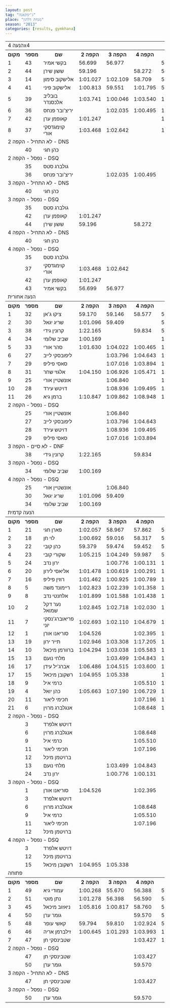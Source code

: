 ```yaml
---
layout: post
tag: "ג'ימקאנה"
place: "מנחת דלתון"
season: "2013"
categories: [results, gymkhana]
---
```

<table class="line_color">
<tr>
    <td colspan="99" class="title_font">הנעה 4x4</td>
</tr>
<tr class="rnkh_bkcolor">
    <th class="rnkh_font">מקום</th>
    <th class="rnkh_font">מספר</th>
    <th class="rnkh_font">שם</th>
    <th class="rnkh_font">הקפה 2</th>
    <th class="rnkh_font">הקפה 3</th>
    <th class="rnkh_font">הקפה 4</th>
    <th class="rnkh_font">זמן</th>
    <th class="rnkh_font">פער</th>
    <th class="rnkh_font">עונשין</th>
</tr>
<tr class="rnk_bkcolor">
    <td class="rnk_font">1</td>
    <td class="rnk_font">43</td>
    <td class="rnk_font">בקשי אמיר</td>
    <td class="rnk_font">56.699</td>
    <td class="rnk_font">56.977</td>
    <td class="rnk_font"></td>
    <td class="rnk_font">56.699</td>
    <td class="rnk_font"></td>
    <td class="rnk_font"></td>
</tr>
<tr class="rnk_bkcolor">
    <td class="rnk_font">2</td>
    <td class="rnk_font">44</td>
    <td class="rnk_font">ששון שירן</td>
    <td class="rnk_font">59.196</td>
    <td class="rnk_font"></td>
    <td class="rnk_font">58.272</td>
    <td class="rnk_font">58.272</td>
    <td class="rnk_font">1.573</td>
    <td class="rnk_font"></td>
</tr>
<tr class="rnk_bkcolor">
    <td class="rnk_font">3</td>
    <td class="rnk_font">14</td>
    <td class="rnk_font">אלישקוב סימון</td>
    <td class="rnk_font">1:01.027</td>
    <td class="rnk_font">1:02.109</td>
    <td class="rnk_font">58.709</td>
    <td class="rnk_font">58.709</td>
    <td class="rnk_font">2.010</td>
    <td class="rnk_font"></td>
</tr>
<tr class="rnk_bkcolor">
    <td class="rnk_font">4</td>
    <td class="rnk_font">41</td>
    <td class="rnk_font">אלישקוב פיני</td>
    <td class="rnk_font">1:00.813</td>
    <td class="rnk_font">59.551</td>
    <td class="rnk_font">1:01.795</td>
    <td class="rnk_font">59.551</td>
    <td class="rnk_font">2.852</td>
    <td class="rnk_font"></td>
</tr>
<tr class="rnk_bkcolor">
    <td class="rnk_font">5</td>
    <td class="rnk_font">39</td>
    <td class="rnk_font">בובליב אלכסנדר</td>
    <td class="rnk_font">1:03.741</td>
    <td class="rnk_font">1:00.046</td>
    <td class="rnk_font">1:03.540</td>
    <td class="rnk_font">1:00.046</td>
    <td class="rnk_font">3.347</td>
    <td class="rnk_font"></td>
</tr>
<tr class="rnk_bkcolor">
    <td class="rnk_font">6</td>
    <td class="rnk_font">36</td>
    <td class="rnk_font">יריצ'ובר פנחס</td>
    <td class="rnk_font"></td>
    <td class="rnk_font">1:02.035</td>
    <td class="rnk_font">1:00.495</td>
    <td class="rnk_font">1:00.495</td>
    <td class="rnk_font">3.796</td>
    <td class="rnk_font"></td>
</tr>
<tr class="rnk_bkcolor">
    <td class="rnk_font">7</td>
    <td class="rnk_font">42</td>
    <td class="rnk_font">קאופמן ערן</td>
    <td class="rnk_font">1:01.247</td>
    <td class="rnk_font"></td>
    <td class="rnk_font"></td>
    <td class="rnk_font">1:01.247</td>
    <td class="rnk_font">4.548</td>
    <td class="rnk_font"></td>
</tr>
<tr class="rnk_bkcolor">
    <td class="rnk_font">8</td>
    <td class="rnk_font">37</td>
    <td class="rnk_font">קוימגדסקי אורי</td>
    <td class="rnk_font">1:03.468</td>
    <td class="rnk_font">1:02.642</td>
    <td class="rnk_font"></td>
    <td class="rnk_font">1:02.642</td>
    <td class="rnk_font">5.943</td>
    <td class="rnk_font"></td>
</tr>
<tr>
    <td colspan="99" class="subtitle_font">לא התחיל - הקפה 2 - DNS</td>
</tr>
<tr class="rnk_bkcolor">
    <td class="rnk_font"></td>
    <td class="rnk_font">40</td>
    <td class="rnk_font">כהן חגי</td>
    <td class="rnk_font"></td>
    <td class="rnk_font"></td>
    <td class="rnk_font"></td>
    <td class="rnk_font"></td>
    <td class="rnk_font"></td>
    <td class="rnk_font"></td>
</tr>
<tr>
    <td colspan="99" class="subtitle_font">נפסל - הקפה 2 - DSQ</td>
</tr>
<tr class="rnk_bkcolor">
    <td class="rnk_font"></td>
    <td class="rnk_font">35</td>
    <td class="rnk_font">גולברג סטס</td>
    <td class="rnk_font"></td>
    <td class="rnk_font"></td>
    <td class="rnk_font"></td>
    <td class="rnk_font"></td>
    <td class="rnk_font"></td>
    <td class="rnk_font"></td>
</tr>
<tr class="rnk_bkcolor">
    <td class="rnk_font"></td>
    <td class="rnk_font">36</td>
    <td class="rnk_font">יריצ'ובר פנחס</td>
    <td class="rnk_font"></td>
    <td class="rnk_font">1:02.035</td>
    <td class="rnk_font">1:00.495</td>
    <td class="rnk_font"></td>
    <td class="rnk_font"></td>
    <td class="rnk_font"></td>
</tr>
<tr>
    <td colspan="99" class="subtitle_font">לא התחיל - הקפה 3 - DNS</td>
</tr>
<tr class="rnk_bkcolor">
    <td class="rnk_font"></td>
    <td class="rnk_font">40</td>
    <td class="rnk_font">כהן חגי</td>
    <td class="rnk_font"></td>
    <td class="rnk_font"></td>
    <td class="rnk_font"></td>
    <td class="rnk_font"></td>
    <td class="rnk_font"></td>
    <td class="rnk_font"></td>
</tr>
<tr>
    <td colspan="99" class="subtitle_font">נפסל - הקפה 3 - DSQ</td>
</tr>
<tr class="rnk_bkcolor">
    <td class="rnk_font"></td>
    <td class="rnk_font">35</td>
    <td class="rnk_font">גולברג סטס</td>
    <td class="rnk_font"></td>
    <td class="rnk_font"></td>
    <td class="rnk_font"></td>
    <td class="rnk_font"></td>
    <td class="rnk_font"></td>
    <td class="rnk_font"></td>
</tr>
<tr class="rnk_bkcolor">
    <td class="rnk_font"></td>
    <td class="rnk_font">42</td>
    <td class="rnk_font">קאופמן ערן</td>
    <td class="rnk_font">1:01.247</td>
    <td class="rnk_font"></td>
    <td class="rnk_font"></td>
    <td class="rnk_font"></td>
    <td class="rnk_font"></td>
    <td class="rnk_font"></td>
</tr>
<tr class="rnk_bkcolor">
    <td class="rnk_font"></td>
    <td class="rnk_font">44</td>
    <td class="rnk_font">ששון שירן</td>
    <td class="rnk_font">59.196</td>
    <td class="rnk_font"></td>
    <td class="rnk_font">58.272</td>
    <td class="rnk_font"></td>
    <td class="rnk_font"></td>
    <td class="rnk_font"></td>
</tr>
<tr>
    <td colspan="99" class="subtitle_font">לא התחיל - הקפה 4 - DNS</td>
</tr>
<tr class="rnk_bkcolor">
    <td class="rnk_font"></td>
    <td class="rnk_font">40</td>
    <td class="rnk_font">כהן חגי</td>
    <td class="rnk_font"></td>
    <td class="rnk_font"></td>
    <td class="rnk_font"></td>
    <td class="rnk_font"></td>
    <td class="rnk_font"></td>
    <td class="rnk_font"></td>
</tr>
<tr>
    <td colspan="99" class="subtitle_font">נפסל - הקפה 4 - DSQ</td>
</tr>
<tr class="rnk_bkcolor">
    <td class="rnk_font"></td>
    <td class="rnk_font">35</td>
    <td class="rnk_font">גולברג סטס</td>
    <td class="rnk_font"></td>
    <td class="rnk_font"></td>
    <td class="rnk_font"></td>
    <td class="rnk_font"></td>
    <td class="rnk_font"></td>
    <td class="rnk_font"></td>
</tr>
<tr class="rnk_bkcolor">
    <td class="rnk_font"></td>
    <td class="rnk_font">37</td>
    <td class="rnk_font">קוימגדסקי אורי</td>
    <td class="rnk_font">1:03.468</td>
    <td class="rnk_font">1:02.642</td>
    <td class="rnk_font"></td>
    <td class="rnk_font"></td>
    <td class="rnk_font"></td>
    <td class="rnk_font"></td>
</tr>
<tr class="rnk_bkcolor">
    <td class="rnk_font"></td>
    <td class="rnk_font">42</td>
    <td class="rnk_font">קאופמן ערן</td>
    <td class="rnk_font">1:01.247</td>
    <td class="rnk_font"></td>
    <td class="rnk_font"></td>
    <td class="rnk_font"></td>
    <td class="rnk_font"></td>
    <td class="rnk_font"></td>
</tr>
<tr class="rnk_bkcolor">
    <td class="rnk_font"></td>
    <td class="rnk_font">43</td>
    <td class="rnk_font">בקשי אמיר</td>
    <td class="rnk_font">56.699</td>
    <td class="rnk_font">56.977</td>
    <td class="rnk_font"></td>
    <td class="rnk_font"></td>
    <td class="rnk_font"></td>
    <td class="rnk_font"></td>
</tr>
<tr>
    <td colspan="99" class="title_font">הנעה אחורית</td>
</tr>
<tr class="rnkh_bkcolor">
    <th class="rnkh_font">מקום</th>
    <th class="rnkh_font">מספר</th>
    <th class="rnkh_font">שם</th>
    <th class="rnkh_font">הקפה 2</th>
    <th class="rnkh_font">הקפה 3</th>
    <th class="rnkh_font">הקפה 4</th>
    <th class="rnkh_font">זמן</th>
    <th class="rnkh_font">פער</th>
    <th class="rnkh_font">עונשין</th>
</tr>
<tr class="rnk_bkcolor">
    <td class="rnk_font">1</td>
    <td class="rnk_font">32</td>
    <td class="rnk_font">ציקו ג'אן</td>
    <td class="rnk_font">59.170</td>
    <td class="rnk_font">59.146</td>
    <td class="rnk_font">58.577</td>
    <td class="rnk_font">58.577</td>
    <td class="rnk_font"></td>
    <td class="rnk_font"></td>
</tr>
<tr class="rnk_bkcolor">
    <td class="rnk_font">2</td>
    <td class="rnk_font">30</td>
    <td class="rnk_font">שריג יגאל</td>
    <td class="rnk_font">1:01.096</td>
    <td class="rnk_font">59.409</td>
    <td class="rnk_font"></td>
    <td class="rnk_font">59.409</td>
    <td class="rnk_font">0.832</td>
    <td class="rnk_font"></td>
</tr>
<tr class="rnk_bkcolor">
    <td class="rnk_font">3</td>
    <td class="rnk_font">38</td>
    <td class="rnk_font">קרונין גידי</td>
    <td class="rnk_font">1:22.165</td>
    <td class="rnk_font"></td>
    <td class="rnk_font">59.834</td>
    <td class="rnk_font">59.834</td>
    <td class="rnk_font">1.257</td>
    <td class="rnk_font"></td>
</tr>
<tr class="rnk_bkcolor">
    <td class="rnk_font">4</td>
    <td class="rnk_font">34</td>
    <td class="rnk_font">שביב שלומי</td>
    <td class="rnk_font">1:00.169</td>
    <td class="rnk_font"></td>
    <td class="rnk_font"></td>
    <td class="rnk_font">1:00.169</td>
    <td class="rnk_font">1.592</td>
    <td class="rnk_font"></td>
</tr>
<tr class="rnk_bkcolor">
    <td class="rnk_font">5</td>
    <td class="rnk_font">33</td>
    <td class="rnk_font">סהר אורי</td>
    <td class="rnk_font">1:01.630</td>
    <td class="rnk_font">1:04.022</td>
    <td class="rnk_font">1:00.465</td>
    <td class="rnk_font">1:00.465</td>
    <td class="rnk_font">1.888</td>
    <td class="rnk_font"></td>
</tr>
<tr class="rnk_bkcolor">
    <td class="rnk_font">6</td>
    <td class="rnk_font">27</td>
    <td class="rnk_font">ליפובסקי לייב</td>
    <td class="rnk_font"></td>
    <td class="rnk_font">1:03.796</td>
    <td class="rnk_font">1:04.643</td>
    <td class="rnk_font">1:03.796</td>
    <td class="rnk_font">5.219</td>
    <td class="rnk_font"></td>
</tr>
<tr class="rnk_bkcolor">
    <td class="rnk_font">7</td>
    <td class="rnk_font">29</td>
    <td class="rnk_font">סאסי פיליפ</td>
    <td class="rnk_font"></td>
    <td class="rnk_font">1:07.016</td>
    <td class="rnk_font">1:03.894</td>
    <td class="rnk_font">1:03.894</td>
    <td class="rnk_font">5.317</td>
    <td class="rnk_font"></td>
</tr>
<tr class="rnk_bkcolor">
    <td class="rnk_font">8</td>
    <td class="rnk_font">31</td>
    <td class="rnk_font">אלגזי שחר</td>
    <td class="rnk_font">1:04.150</td>
    <td class="rnk_font">1:06.926</td>
    <td class="rnk_font">1:05.471</td>
    <td class="rnk_font">1:04.150</td>
    <td class="rnk_font">5.573</td>
    <td class="rnk_font"></td>
</tr>
<tr class="rnk_bkcolor">
    <td class="rnk_font">9</td>
    <td class="rnk_font">25</td>
    <td class="rnk_font">אזנשטיין אורי</td>
    <td class="rnk_font"></td>
    <td class="rnk_font">1:06.840</td>
    <td class="rnk_font"></td>
    <td class="rnk_font">1:06.840</td>
    <td class="rnk_font">8.263</td>
    <td class="rnk_font"></td>
</tr>
<tr class="rnk_bkcolor">
    <td class="rnk_font">10</td>
    <td class="rnk_font">28</td>
    <td class="rnk_font">דויטש עירד</td>
    <td class="rnk_font"></td>
    <td class="rnk_font">1:08.936</td>
    <td class="rnk_font">1:09.495</td>
    <td class="rnk_font">1:08.936</td>
    <td class="rnk_font">10.359</td>
    <td class="rnk_font"></td>
</tr>
<tr class="rnk_bkcolor">
    <td class="rnk_font">11</td>
    <td class="rnk_font">26</td>
    <td class="rnk_font">ברמן גיא</td>
    <td class="rnk_font">1:10.847</td>
    <td class="rnk_font">1:09.862</td>
    <td class="rnk_font">1:08.948</td>
    <td class="rnk_font">1:08.948</td>
    <td class="rnk_font">10.371</td>
    <td class="rnk_font"></td>
</tr>
<tr>
    <td colspan="99" class="subtitle_font">נפסל - הקפה 2 - DSQ</td>
</tr>
<tr class="rnk_bkcolor">
    <td class="rnk_font"></td>
    <td class="rnk_font">25</td>
    <td class="rnk_font">אזנשטיין אורי</td>
    <td class="rnk_font"></td>
    <td class="rnk_font">1:06.840</td>
    <td class="rnk_font"></td>
    <td class="rnk_font"></td>
    <td class="rnk_font"></td>
    <td class="rnk_font"></td>
</tr>
<tr class="rnk_bkcolor">
    <td class="rnk_font"></td>
    <td class="rnk_font">27</td>
    <td class="rnk_font">ליפובסקי לייב</td>
    <td class="rnk_font"></td>
    <td class="rnk_font">1:03.796</td>
    <td class="rnk_font">1:04.643</td>
    <td class="rnk_font"></td>
    <td class="rnk_font"></td>
    <td class="rnk_font"></td>
</tr>
<tr class="rnk_bkcolor">
    <td class="rnk_font"></td>
    <td class="rnk_font">28</td>
    <td class="rnk_font">דויטש עירד</td>
    <td class="rnk_font"></td>
    <td class="rnk_font">1:08.936</td>
    <td class="rnk_font">1:09.495</td>
    <td class="rnk_font"></td>
    <td class="rnk_font"></td>
    <td class="rnk_font"></td>
</tr>
<tr class="rnk_bkcolor">
    <td class="rnk_font"></td>
    <td class="rnk_font">29</td>
    <td class="rnk_font">סאסי פיליפ</td>
    <td class="rnk_font"></td>
    <td class="rnk_font">1:07.016</td>
    <td class="rnk_font">1:03.894</td>
    <td class="rnk_font"></td>
    <td class="rnk_font"></td>
    <td class="rnk_font"></td>
</tr>
<tr>
    <td colspan="99" class="subtitle_font">לא סיים - הקפה 3 - DNF</td>
</tr>
<tr class="rnk_bkcolor">
    <td class="rnk_font"></td>
    <td class="rnk_font">38</td>
    <td class="rnk_font">קרונין גידי</td>
    <td class="rnk_font">1:22.165</td>
    <td class="rnk_font"></td>
    <td class="rnk_font">59.834</td>
    <td class="rnk_font"></td>
    <td class="rnk_font"></td>
    <td class="rnk_font"></td>
</tr>
<tr>
    <td colspan="99" class="subtitle_font">נפסל - הקפה 3 - DSQ</td>
</tr>
<tr class="rnk_bkcolor">
    <td class="rnk_font"></td>
    <td class="rnk_font">34</td>
    <td class="rnk_font">שביב שלומי</td>
    <td class="rnk_font">1:00.169</td>
    <td class="rnk_font"></td>
    <td class="rnk_font"></td>
    <td class="rnk_font"></td>
    <td class="rnk_font"></td>
    <td class="rnk_font"></td>
</tr>
<tr>
    <td colspan="99" class="subtitle_font">נפסל - הקפה 4 - DSQ</td>
</tr>
<tr class="rnk_bkcolor">
    <td class="rnk_font"></td>
    <td class="rnk_font">25</td>
    <td class="rnk_font">אזנשטיין אורי</td>
    <td class="rnk_font"></td>
    <td class="rnk_font">1:06.840</td>
    <td class="rnk_font"></td>
    <td class="rnk_font"></td>
    <td class="rnk_font"></td>
    <td class="rnk_font"></td>
</tr>
<tr class="rnk_bkcolor">
    <td class="rnk_font"></td>
    <td class="rnk_font">30</td>
    <td class="rnk_font">שריג יגאל</td>
    <td class="rnk_font">1:01.096</td>
    <td class="rnk_font">59.409</td>
    <td class="rnk_font"></td>
    <td class="rnk_font"></td>
    <td class="rnk_font"></td>
    <td class="rnk_font"></td>
</tr>
<tr class="rnk_bkcolor">
    <td class="rnk_font"></td>
    <td class="rnk_font">34</td>
    <td class="rnk_font">שביב שלומי</td>
    <td class="rnk_font">1:00.169</td>
    <td class="rnk_font"></td>
    <td class="rnk_font"></td>
    <td class="rnk_font"></td>
    <td class="rnk_font"></td>
    <td class="rnk_font"></td>
</tr>
<tr>
    <td colspan="99" class="title_font">הנעה קדמית</td>
</tr>
<tr class="rnkh_bkcolor">
    <th class="rnkh_font">מקום</th>
    <th class="rnkh_font">מספר</th>
    <th class="rnkh_font">שם</th>
    <th class="rnkh_font">הקפה 2</th>
    <th class="rnkh_font">הקפה 3</th>
    <th class="rnkh_font">הקפה 4</th>
    <th class="rnkh_font">זמן</th>
    <th class="rnkh_font">פער</th>
    <th class="rnkh_font">עונשין</th>
</tr>
<tr class="rnk_bkcolor">
    <td class="rnk_font">1</td>
    <td class="rnk_font">21</td>
    <td class="rnk_font">פארן חגי</td>
    <td class="rnk_font">1:02.057</td>
    <td class="rnk_font">58.967</td>
    <td class="rnk_font">57.862</td>
    <td class="rnk_font">57.862</td>
    <td class="rnk_font"></td>
    <td class="rnk_font"></td>
</tr>
<tr class="rnk_bkcolor">
    <td class="rnk_font">2</td>
    <td class="rnk_font">18</td>
    <td class="rnk_font">לוי חן</td>
    <td class="rnk_font">1:00.692</td>
    <td class="rnk_font">59.016</td>
    <td class="rnk_font">58.317</td>
    <td class="rnk_font">58.317</td>
    <td class="rnk_font">0.455</td>
    <td class="rnk_font"></td>
</tr>
<tr class="rnk_bkcolor">
    <td class="rnk_font">3</td>
    <td class="rnk_font">22</td>
    <td class="rnk_font">כהן קובי</td>
    <td class="rnk_font">59.379</td>
    <td class="rnk_font">59.474</td>
    <td class="rnk_font">59.452</td>
    <td class="rnk_font">59.379</td>
    <td class="rnk_font">1.517</td>
    <td class="rnk_font"></td>
</tr>
<tr class="rnk_bkcolor">
    <td class="rnk_font">4</td>
    <td class="rnk_font">23</td>
    <td class="rnk_font">שקורי קובי</td>
    <td class="rnk_font">1:05.215</td>
    <td class="rnk_font">1:04.249</td>
    <td class="rnk_font">59.987</td>
    <td class="rnk_font">59.987</td>
    <td class="rnk_font">2.125</td>
    <td class="rnk_font"></td>
</tr>
<tr class="rnk_bkcolor">
    <td class="rnk_font">5</td>
    <td class="rnk_font">24</td>
    <td class="rnk_font">ירון נדב</td>
    <td class="rnk_font"></td>
    <td class="rnk_font">1:00.776</td>
    <td class="rnk_font">1:00.131</td>
    <td class="rnk_font">1:00.131</td>
    <td class="rnk_font">2.269</td>
    <td class="rnk_font"></td>
</tr>
<tr class="rnk_bkcolor">
    <td class="rnk_font">6</td>
    <td class="rnk_font">20</td>
    <td class="rnk_font">אליאסי לירון</td>
    <td class="rnk_font">1:01.478</td>
    <td class="rnk_font">1:00.619</td>
    <td class="rnk_font">1:00.291</td>
    <td class="rnk_font">1:00.291</td>
    <td class="rnk_font">2.429</td>
    <td class="rnk_font"></td>
</tr>
<tr class="rnk_bkcolor">
    <td class="rnk_font">7</td>
    <td class="rnk_font">16</td>
    <td class="rnk_font">רוזין פיליפ</td>
    <td class="rnk_font">1:01.462</td>
    <td class="rnk_font">1:00.925</td>
    <td class="rnk_font">1:00.789</td>
    <td class="rnk_font">1:00.789</td>
    <td class="rnk_font">2.927</td>
    <td class="rnk_font"></td>
</tr>
<tr class="rnk_bkcolor">
    <td class="rnk_font">8</td>
    <td class="rnk_font">5</td>
    <td class="rnk_font">ריימונד משה</td>
    <td class="rnk_font">1:02.823</td>
    <td class="rnk_font">1:02.239</td>
    <td class="rnk_font">1:01.358</td>
    <td class="rnk_font">1:01.358</td>
    <td class="rnk_font">3.496</td>
    <td class="rnk_font"></td>
</tr>
<tr class="rnk_bkcolor">
    <td class="rnk_font">9</td>
    <td class="rnk_font">8</td>
    <td class="rnk_font">אלחנטי נדב</td>
    <td class="rnk_font">1:01.899</td>
    <td class="rnk_font">1:01.588</td>
    <td class="rnk_font">1:01.438</td>
    <td class="rnk_font">1:01.438</td>
    <td class="rnk_font">3.576</td>
    <td class="rnk_font"></td>
</tr>
<tr class="rnk_bkcolor">
    <td class="rnk_font">10</td>
    <td class="rnk_font">2</td>
    <td class="rnk_font">נער דקל שמואל</td>
    <td class="rnk_font">1:02.845</td>
    <td class="rnk_font">1:02.718</td>
    <td class="rnk_font">1:02.030</td>
    <td class="rnk_font">1:02.030</td>
    <td class="rnk_font">4.168</td>
    <td class="rnk_font"></td>
</tr>
<tr class="rnk_bkcolor">
    <td class="rnk_font">11</td>
    <td class="rnk_font">7</td>
    <td class="rnk_font">פריאוברג'נסקי יוני</td>
    <td class="rnk_font">1:02.693</td>
    <td class="rnk_font">1:02.110</td>
    <td class="rnk_font">1:04.679</td>
    <td class="rnk_font">1:02.110</td>
    <td class="rnk_font">4.248</td>
    <td class="rnk_font"></td>
</tr>
<tr class="rnk_bkcolor">
    <td class="rnk_font">12</td>
    <td class="rnk_font">1</td>
    <td class="rnk_font">סוריאנו אורן</td>
    <td class="rnk_font">1:04.526</td>
    <td class="rnk_font"></td>
    <td class="rnk_font">1:02.395</td>
    <td class="rnk_font">1:02.395</td>
    <td class="rnk_font">4.533</td>
    <td class="rnk_font"></td>
</tr>
<tr class="rnk_bkcolor">
    <td class="rnk_font">13</td>
    <td class="rnk_font">19</td>
    <td class="rnk_font">תייר ירון</td>
    <td class="rnk_font">1:02.946</td>
    <td class="rnk_font">1:03.308</td>
    <td class="rnk_font">1:17.205</td>
    <td class="rnk_font">1:02.946</td>
    <td class="rnk_font">5.084</td>
    <td class="rnk_font"></td>
</tr>
<tr class="rnk_bkcolor">
    <td class="rnk_font">14</td>
    <td class="rnk_font">10</td>
    <td class="rnk_font">ברוורמן מיכאל</td>
    <td class="rnk_font">1:04.294</td>
    <td class="rnk_font">1:03.038</td>
    <td class="rnk_font">1:05.583</td>
    <td class="rnk_font">1:03.038</td>
    <td class="rnk_font">5.176</td>
    <td class="rnk_font"></td>
</tr>
<tr class="rnk_bkcolor">
    <td class="rnk_font">15</td>
    <td class="rnk_font">13</td>
    <td class="rnk_font">מלחי נועם</td>
    <td class="rnk_font"></td>
    <td class="rnk_font">1:03.499</td>
    <td class="rnk_font">1:04.843</td>
    <td class="rnk_font">1:03.499</td>
    <td class="rnk_font">5.637</td>
    <td class="rnk_font"></td>
</tr>
<tr class="rnk_bkcolor">
    <td class="rnk_font">16</td>
    <td class="rnk_font">17</td>
    <td class="rnk_font">אברג'יל עידן</td>
    <td class="rnk_font">1:06.486</td>
    <td class="rnk_font">1:04.515</td>
    <td class="rnk_font">1:03.600</td>
    <td class="rnk_font">1:03.600</td>
    <td class="rnk_font">5.738</td>
    <td class="rnk_font"></td>
</tr>
<tr class="rnk_bkcolor">
    <td class="rnk_font">17</td>
    <td class="rnk_font">15</td>
    <td class="rnk_font">רשקובן מיכאל</td>
    <td class="rnk_font">1:04.955</td>
    <td class="rnk_font">1:05.338</td>
    <td class="rnk_font"></td>
    <td class="rnk_font">1:04.955</td>
    <td class="rnk_font">7.093</td>
    <td class="rnk_font"></td>
</tr>
<tr class="rnk_bkcolor">
    <td class="rnk_font">18</td>
    <td class="rnk_font">9</td>
    <td class="rnk_font">כרמי איל</td>
    <td class="rnk_font"></td>
    <td class="rnk_font"></td>
    <td class="rnk_font">1:05.510</td>
    <td class="rnk_font">1:05.510</td>
    <td class="rnk_font">7.648</td>
    <td class="rnk_font"></td>
</tr>
<tr class="rnk_bkcolor">
    <td class="rnk_font">19</td>
    <td class="rnk_font">4</td>
    <td class="rnk_font">כהן יואל</td>
    <td class="rnk_font">1:05.663</td>
    <td class="rnk_font">1:07.190</td>
    <td class="rnk_font">1:06.729</td>
    <td class="rnk_font">1:05.663</td>
    <td class="rnk_font">7.801</td>
    <td class="rnk_font"></td>
</tr>
<tr class="rnk_bkcolor">
    <td class="rnk_font">20</td>
    <td class="rnk_font">11</td>
    <td class="rnk_font">חכימי ליאור</td>
    <td class="rnk_font"></td>
    <td class="rnk_font"></td>
    <td class="rnk_font">1:07.196</td>
    <td class="rnk_font">1:07.196</td>
    <td class="rnk_font">9.334</td>
    <td class="rnk_font"></td>
</tr>
<tr class="rnk_bkcolor">
    <td class="rnk_font">21</td>
    <td class="rnk_font">6</td>
    <td class="rnk_font">אנגלברג מרוין</td>
    <td class="rnk_font"></td>
    <td class="rnk_font"></td>
    <td class="rnk_font">1:08.648</td>
    <td class="rnk_font">1:08.648</td>
    <td class="rnk_font">10.786</td>
    <td class="rnk_font"></td>
</tr>
<tr>
    <td colspan="99" class="subtitle_font">נפסל - הקפה 2 - DSQ</td>
</tr>
<tr class="rnk_bkcolor">
    <td class="rnk_font"></td>
    <td class="rnk_font">3</td>
    <td class="rnk_font">דויטש אלפרד</td>
    <td class="rnk_font"></td>
    <td class="rnk_font"></td>
    <td class="rnk_font"></td>
    <td class="rnk_font"></td>
    <td class="rnk_font"></td>
    <td class="rnk_font"></td>
</tr>
<tr class="rnk_bkcolor">
    <td class="rnk_font"></td>
    <td class="rnk_font">6</td>
    <td class="rnk_font">אנגלברג מרוין</td>
    <td class="rnk_font"></td>
    <td class="rnk_font"></td>
    <td class="rnk_font">1:08.648</td>
    <td class="rnk_font"></td>
    <td class="rnk_font"></td>
    <td class="rnk_font"></td>
</tr>
<tr class="rnk_bkcolor">
    <td class="rnk_font"></td>
    <td class="rnk_font">9</td>
    <td class="rnk_font">כרמי איל</td>
    <td class="rnk_font"></td>
    <td class="rnk_font"></td>
    <td class="rnk_font">1:05.510</td>
    <td class="rnk_font"></td>
    <td class="rnk_font"></td>
    <td class="rnk_font"></td>
</tr>
<tr class="rnk_bkcolor">
    <td class="rnk_font"></td>
    <td class="rnk_font">11</td>
    <td class="rnk_font">חכימי ליאור</td>
    <td class="rnk_font"></td>
    <td class="rnk_font"></td>
    <td class="rnk_font">1:07.196</td>
    <td class="rnk_font"></td>
    <td class="rnk_font"></td>
    <td class="rnk_font"></td>
</tr>
<tr class="rnk_bkcolor">
    <td class="rnk_font"></td>
    <td class="rnk_font">12</td>
    <td class="rnk_font">ברויטמן מיכל</td>
    <td class="rnk_font"></td>
    <td class="rnk_font"></td>
    <td class="rnk_font"></td>
    <td class="rnk_font"></td>
    <td class="rnk_font"></td>
    <td class="rnk_font"></td>
</tr>
<tr class="rnk_bkcolor">
    <td class="rnk_font"></td>
    <td class="rnk_font">13</td>
    <td class="rnk_font">מלחי נועם</td>
    <td class="rnk_font"></td>
    <td class="rnk_font">1:03.499</td>
    <td class="rnk_font">1:04.843</td>
    <td class="rnk_font"></td>
    <td class="rnk_font"></td>
    <td class="rnk_font"></td>
</tr>
<tr class="rnk_bkcolor">
    <td class="rnk_font"></td>
    <td class="rnk_font">24</td>
    <td class="rnk_font">ירון נדב</td>
    <td class="rnk_font"></td>
    <td class="rnk_font">1:00.776</td>
    <td class="rnk_font">1:00.131</td>
    <td class="rnk_font"></td>
    <td class="rnk_font"></td>
    <td class="rnk_font"></td>
</tr>
<tr>
    <td colspan="99" class="subtitle_font">נפסל - הקפה 3 - DSQ</td>
</tr>
<tr class="rnk_bkcolor">
    <td class="rnk_font"></td>
    <td class="rnk_font">1</td>
    <td class="rnk_font">סוריאנו אורן</td>
    <td class="rnk_font">1:04.526</td>
    <td class="rnk_font"></td>
    <td class="rnk_font">1:02.395</td>
    <td class="rnk_font"></td>
    <td class="rnk_font"></td>
    <td class="rnk_font"></td>
</tr>
<tr class="rnk_bkcolor">
    <td class="rnk_font"></td>
    <td class="rnk_font">3</td>
    <td class="rnk_font">דויטש אלפרד</td>
    <td class="rnk_font"></td>
    <td class="rnk_font"></td>
    <td class="rnk_font"></td>
    <td class="rnk_font"></td>
    <td class="rnk_font"></td>
    <td class="rnk_font"></td>
</tr>
<tr class="rnk_bkcolor">
    <td class="rnk_font"></td>
    <td class="rnk_font">6</td>
    <td class="rnk_font">אנגלברג מרוין</td>
    <td class="rnk_font"></td>
    <td class="rnk_font"></td>
    <td class="rnk_font">1:08.648</td>
    <td class="rnk_font"></td>
    <td class="rnk_font"></td>
    <td class="rnk_font"></td>
</tr>
<tr class="rnk_bkcolor">
    <td class="rnk_font"></td>
    <td class="rnk_font">9</td>
    <td class="rnk_font">כרמי איל</td>
    <td class="rnk_font"></td>
    <td class="rnk_font"></td>
    <td class="rnk_font">1:05.510</td>
    <td class="rnk_font"></td>
    <td class="rnk_font"></td>
    <td class="rnk_font"></td>
</tr>
<tr class="rnk_bkcolor">
    <td class="rnk_font"></td>
    <td class="rnk_font">11</td>
    <td class="rnk_font">חכימי ליאור</td>
    <td class="rnk_font"></td>
    <td class="rnk_font"></td>
    <td class="rnk_font">1:07.196</td>
    <td class="rnk_font"></td>
    <td class="rnk_font"></td>
    <td class="rnk_font"></td>
</tr>
<tr class="rnk_bkcolor">
    <td class="rnk_font"></td>
    <td class="rnk_font">12</td>
    <td class="rnk_font">ברויטמן מיכל</td>
    <td class="rnk_font"></td>
    <td class="rnk_font"></td>
    <td class="rnk_font"></td>
    <td class="rnk_font"></td>
    <td class="rnk_font"></td>
    <td class="rnk_font"></td>
</tr>
<tr>
    <td colspan="99" class="subtitle_font">נפסל - הקפה 4 - DSQ</td>
</tr>
<tr class="rnk_bkcolor">
    <td class="rnk_font"></td>
    <td class="rnk_font">3</td>
    <td class="rnk_font">דויטש אלפרד</td>
    <td class="rnk_font"></td>
    <td class="rnk_font"></td>
    <td class="rnk_font"></td>
    <td class="rnk_font"></td>
    <td class="rnk_font"></td>
    <td class="rnk_font"></td>
</tr>
<tr class="rnk_bkcolor">
    <td class="rnk_font"></td>
    <td class="rnk_font">12</td>
    <td class="rnk_font">ברויטמן מיכל</td>
    <td class="rnk_font"></td>
    <td class="rnk_font"></td>
    <td class="rnk_font"></td>
    <td class="rnk_font"></td>
    <td class="rnk_font"></td>
    <td class="rnk_font"></td>
</tr>
<tr class="rnk_bkcolor">
    <td class="rnk_font"></td>
    <td class="rnk_font">15</td>
    <td class="rnk_font">רשקובן מיכאל</td>
    <td class="rnk_font">1:04.955</td>
    <td class="rnk_font">1:05.338</td>
    <td class="rnk_font"></td>
    <td class="rnk_font"></td>
    <td class="rnk_font"></td>
    <td class="rnk_font"></td>
</tr>
<tr>
    <td colspan="99" class="title_font">פתוחה</td>
</tr>
<tr class="rnkh_bkcolor">
    <th class="rnkh_font">מקום</th>
    <th class="rnkh_font">מספר</th>
    <th class="rnkh_font">שם</th>
    <th class="rnkh_font">הקפה 2</th>
    <th class="rnkh_font">הקפה 3</th>
    <th class="rnkh_font">הקפה 4</th>
    <th class="rnkh_font">זמן</th>
    <th class="rnkh_font">פער</th>
    <th class="rnkh_font">עונשין</th>
</tr>
<tr class="rnk_bkcolor">
    <td class="rnk_font">1</td>
    <td class="rnk_font">49</td>
    <td class="rnk_font">עמודי גיא</td>
    <td class="rnk_font">1:00.268</td>
    <td class="rnk_font">55.670</td>
    <td class="rnk_font">56.388</td>
    <td class="rnk_font">55.670</td>
    <td class="rnk_font"></td>
    <td class="rnk_font"></td>
</tr>
<tr class="rnk_bkcolor">
    <td class="rnk_font">2</td>
    <td class="rnk_font">51</td>
    <td class="rnk_font">נתן מוטי</td>
    <td class="rnk_font">1:01.278</td>
    <td class="rnk_font">56.398</td>
    <td class="rnk_font">56.590</td>
    <td class="rnk_font">56.398</td>
    <td class="rnk_font">0.728</td>
    <td class="rnk_font"></td>
</tr>
<tr class="rnk_bkcolor">
    <td class="rnk_font">3</td>
    <td class="rnk_font">45</td>
    <td class="rnk_font">ניאזוב מיכאל</td>
    <td class="rnk_font">1:05.816</td>
    <td class="rnk_font">1:00.817</td>
    <td class="rnk_font">58.760</td>
    <td class="rnk_font">58.760</td>
    <td class="rnk_font">3.090</td>
    <td class="rnk_font"></td>
</tr>
<tr class="rnk_bkcolor">
    <td class="rnk_font">4</td>
    <td class="rnk_font">50</td>
    <td class="rnk_font">גומר ערן</td>
    <td class="rnk_font"></td>
    <td class="rnk_font"></td>
    <td class="rnk_font">59.570</td>
    <td class="rnk_font">59.570</td>
    <td class="rnk_font">3.900</td>
    <td class="rnk_font"></td>
</tr>
<tr class="rnk_bkcolor">
    <td class="rnk_font">5</td>
    <td class="rnk_font">48</td>
    <td class="rnk_font">קאשי עופר</td>
    <td class="rnk_font">59.794</td>
    <td class="rnk_font">59.810</td>
    <td class="rnk_font">1:02.924</td>
    <td class="rnk_font">59.794</td>
    <td class="rnk_font">4.124</td>
    <td class="rnk_font"></td>
</tr>
<tr class="rnk_bkcolor">
    <td class="rnk_font">6</td>
    <td class="rnk_font">46</td>
    <td class="rnk_font">זילברמן אריה</td>
    <td class="rnk_font">1:00.645</td>
    <td class="rnk_font">1:01.293</td>
    <td class="rnk_font">1:03.993</td>
    <td class="rnk_font">1:00.645</td>
    <td class="rnk_font">4.975</td>
    <td class="rnk_font"></td>
</tr>
<tr class="rnk_bkcolor">
    <td class="rnk_font">7</td>
    <td class="rnk_font">47</td>
    <td class="rnk_font">שטבינסקי חן</td>
    <td class="rnk_font"></td>
    <td class="rnk_font"></td>
    <td class="rnk_font">1:03.427</td>
    <td class="rnk_font">1:03.427</td>
    <td class="rnk_font">7.757</td>
    <td class="rnk_font"></td>
</tr>
<tr>
    <td colspan="99" class="subtitle_font">נפסל - הקפה 2 - DSQ</td>
</tr>
<tr class="rnk_bkcolor">
    <td class="rnk_font"></td>
    <td class="rnk_font">47</td>
    <td class="rnk_font">שטבינסקי חן</td>
    <td class="rnk_font"></td>
    <td class="rnk_font"></td>
    <td class="rnk_font">1:03.427</td>
    <td class="rnk_font"></td>
    <td class="rnk_font"></td>
    <td class="rnk_font"></td>
</tr>
<tr class="rnk_bkcolor">
    <td class="rnk_font"></td>
    <td class="rnk_font">50</td>
    <td class="rnk_font">גומר ערן</td>
    <td class="rnk_font"></td>
    <td class="rnk_font"></td>
    <td class="rnk_font">59.570</td>
    <td class="rnk_font"></td>
    <td class="rnk_font"></td>
    <td class="rnk_font"></td>
</tr>
<tr>
    <td colspan="99" class="subtitle_font">לא התחיל - הקפה 3 - DNS</td>
</tr>
<tr class="rnk_bkcolor">
    <td class="rnk_font"></td>
    <td class="rnk_font">47</td>
    <td class="rnk_font">שטבינסקי חן</td>
    <td class="rnk_font"></td>
    <td class="rnk_font"></td>
    <td class="rnk_font">1:03.427</td>
    <td class="rnk_font"></td>
    <td class="rnk_font"></td>
    <td class="rnk_font"></td>
</tr>
<tr>
    <td colspan="99" class="subtitle_font">נפסל - הקפה 3 - DSQ</td>
</tr>
<tr class="rnk_bkcolor">
    <td class="rnk_font"></td>
    <td class="rnk_font">50</td>
    <td class="rnk_font">גומר ערן</td>
    <td class="rnk_font"></td>
    <td class="rnk_font"></td>
    <td class="rnk_font">59.570</td>
    <td class="rnk_font"></td>
    <td class="rnk_font"></td>
    <td class="rnk_font"></td>
</tr>
</table>
